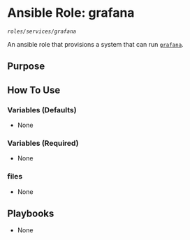 # Ansible Role: grafana
*`roles/services/grafana`*

An ansible role that provisions a system that can run [`grafana`](https://grafana.com/).

## Purpose


## How To Use

### Variables (Defaults)

- None

### Variables (Required)

- None

### files

- None

## Playbooks

- None

